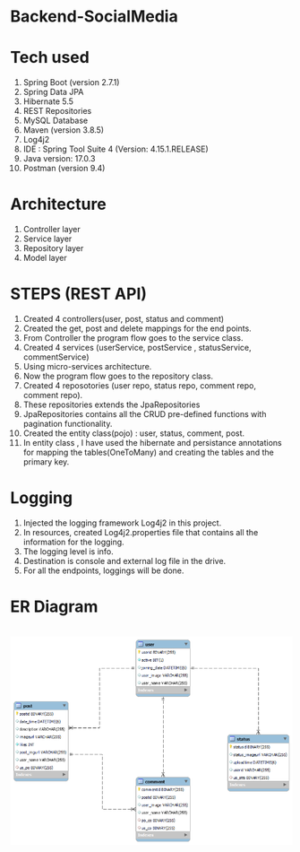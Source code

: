 # Backend-SocialMedia

# Tech used 
1.  Spring Boot (version 2.7.1)
2.  Spring Data JPA
3.  Hibernate 5.5
4.  REST Repositories 
5.  MySQL Database
6.  Maven (version 3.8.5)
7.  Log4j2 
8.  IDE : Spring Tool Suite 4 (Version: 4.15.1.RELEASE)
9.  Java version: 17.0.3
10. Postman (version 9.4)

# Architecture

1. Controller layer
2. Service layer 
3. Repository layer
4. Model layer

# STEPS (REST API)
1. Created 4 controllers(user, post, status and comment)
2. Created the get, post and delete mappings for the end points.
3. From Controller the program flow goes to the service class.
4. Created 4 services (userService, postService , statusService, commentService)
5. Using micro-services architecture.
6. Now the program flow goes to the repository class.
7. Created 4 reposotories (user repo, status repo, comment repo, comment repo).
8. These repositories extends the JpaRepositories
9. JpaRepositories contains all the CRUD pre-defined functions with pagination functionality.
10. Created the entity class(pojo) : user, status, comment, post.
11. In entity class , I have used the hibernate and persistance annotations for mapping the tables(OneToMany) and creating the tables and the primary key.

# Logging 
1. Injected the logging framework Log4j2 in this project.
2. In resources, created Log4j2.properties file that contains all the information for the logging.
3. The logging level is info.
4. Destination is console and external log file in the drive.
5. For all the endpoints, loggings will be done.

# ER Diagram
<br>
<img src ="https://github.com/Siddhanttimeline/Backend-SocialMedia/blob/main/ER%20final.png ">
